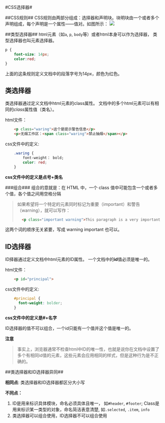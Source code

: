 #CSS选择器#

##CSS规则##
CSS规则由两部分组成：选择器和声明块。块明块由一个或者多个声明组成，每个声明是一个属性——值对。如图所示：
![](http://p16.qhimg.com/t0144e2e0e2db64cf84.png)

##类型选择器##
html元素（如`a`, `p`, `body`等）或者html本身可以作为选择器， 类型选择器也叫元素选择器。

```css	
p {
	font-size: 14px;
	color:red;
}
```

上面的这条规则定义文档中的段落字号为14px，颜色为红色。

## 类选择器 ##
类选择器通过定义文档中html元素的class属性。
文档中的多个html元素可以有相同的*class*属性值（类名）。

html文件：
```html
	<p class="waring">这个是提示警告信息</p>
	<p>无烟工作区：<span class="waring">禁止抽烟</span></p>
```
css文件中的定义:
```css
	.waring {
		font-weight： bold;
		color: red;
	}
```
**css文件中的定义是点号+类名**

###组合###
组合的意就是：在 HTML 中，一个 class 值中可能包含一个或者多个值，各个值之间用空格分隔

>如果希望将一个特定的元素同时标记为重要（important）和警告（warning），就可以写作：
> ```html
> 	<p class="important warning">This paragraph is a very important warning.</p>
> ```

这两个词的顺序无关紧要，写成 warning important 也可以。

## ID选择器 ##
ID择器通过定义文档中html元素的ID属性。
一个文档中的**id**值必须是唯一的。

html文件：
```html
	<p id="principal">
```
css文件中的定义: 
```css
	#principal {
	  font-weight: bolder;
	}
```
**css文件中的定义是#+名字**

ID选择器的值不可以组合，一个id只能有一个值并这个值是唯一的。

**注意**
> 事实上，浏览器通常不检查html中ID的唯一性，也就是说你在文档中设置了多个有相同id值的元素，这些元素会应用相同的样式，但是这种行为是不正确的。

##类选择器和ID选择器异同##

**相同点**: 
类选择器和ID选择器都区分大小写

**不同点：**
1. ID是用来标识具体模块，命名必须具体且唯一， 如`#header`, `#footer`; Class是用来标识某一类型的对象，命名简洁表意清楚, 如`.selected`, `.item`, `info`
2. 类选择器可以组合使用，ID选择器不可以组合使用



